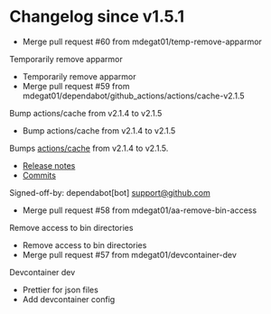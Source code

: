# Changelog since v1.5.1
- Merge pull request #60 from mdegat01/temp-remove-apparmor

Temporarily remove apparmor 
- Temporarily remove apparmor 
- Merge pull request #59 from mdegat01/dependabot/github_actions/actions/cache-v2.1.5

Bump actions/cache from v2.1.4 to v2.1.5 
- Bump actions/cache from v2.1.4 to v2.1.5

Bumps [actions/cache](https://github.com/actions/cache) from v2.1.4 to v2.1.5.
- [Release notes](https://github.com/actions/cache/releases)
- [Commits](https://github.com/actions/cache/compare/v2.1.4...1a9e2138d905efd099035b49d8b7a3888c653ca8)

Signed-off-by: dependabot[bot] <support@github.com> 
- Merge pull request #58 from mdegat01/aa-remove-bin-access

Remove access to bin directories 
- Remove access to bin directories 
- Merge pull request #57 from mdegat01/devcontainer-dev

Devcontainer dev 
- Prettier for json files 
- Add devcontainer config 
